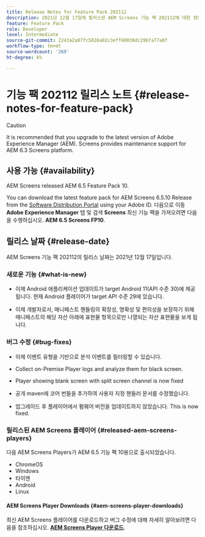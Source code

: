 ```yaml
---
title: Release Notes for Feature Pack 202112
description: 2021년 12월 17일에 릴리스된 AEM Screens 기능 팩 202112에 대한 정보를 보려면 이 페이지를 따르십시오.
feature: Feature Pack
role: Developer
level: Intermediate
source-git-commit: 2243a2a87fc5826a02c3eff60030dc296fa77a0f
workflow-type: tm+mt
source-wordcount: '269'
ht-degree: 6%

---
```



# 기능 팩 202112 릴리스 노트 {#release-notes-for-feature-pack}

>[!CAUTION]
>It is recommended that you upgrade to the latest version of Adobe Experience Manager (AEM). Screens provides maintenance support for AEM 6.3 Screens platform.

## 사용 가능 {#availability}

AEM Screens released AEM 6.5 Feature Pack 10.

You can download the latest feature pack for AEM Screens 6.5.10 Release from the [Software Distribution Portal](https://experience.adobe.com/#/downloads/content/software-distribution/en/aem.html) using your Adobe ID. 다음으로 이동 **Adobe Experience Manager** 탭 및 검색 **Screens** 최신 기능 팩을 가져오려면 다음을 수행하십시오. **AEM 6.5 Screens FP10**.

## 릴리스 날짜 {#release-date}

AEM Screens 기능 팩 202112의 릴리스 날짜는 2021년 12월 17일입니다.

### 새로운 기능 {#what-is-new}

* 이제 Android 애플리케이션 업데이트가 target Android 11(API 수준 30)에 제공됩니다. 현재 Android 플레이어가 target API 수준 29에 있습니다.

* 이제 개발자로서, 매니페스트 핸들링의 확장성, 명확성 및 편의성을 보장하기 위해 매니페스트의 해당 자산 아래에 표현물 항목으로만 나열되는 자산 표현물을 보게 됩니다.

### 버그 수정 {#bug-fixes}

* 이제 이벤트 유형을 기반으로 분석 이벤트를 필터링할 수 있습니다.

* Collect on-Premise Player logs and analyze them for black screen.

* Player showing blank screen with split screen channel is now fixed

* 공개 maven에 코어 번들을 추가하여 사용자 지정 핸들러 문서를 수정했습니다.

* 업그레이드 후 플레이어에서 펌웨어 버전을 업데이트하지 않았습니다. This is now fixed.


### 릴리스된 AEM Screens 플레이어 {#released-aem-screens-players}

다음 AEM Screens Players가 AEM 6.5 기능 팩 10용으로 출시되었습니다.

* ChromeOS
* Windows
* 타이젠
* Android
* Linux

#### AEM Screens Player Downloads  {#aem-screens-player-downloads}

최신 AEM Screens 플레이어를 다운로드하고 버그 수정에 대해 자세히 알아보려면 다음을 참조하십시오. **[AEM Screens Player 다운로드](https://download.macromedia.com/screens/index.html)**.
